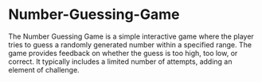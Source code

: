 # Number-Guessing-Game
 The Number Guessing Game is a simple interactive game where the player tries to guess a randomly  generated number within a specified range. The game provides feedback on whether the guess is too  high, too low, or correct. It typically includes a limited number of attempts, adding an element of  challenge. 
